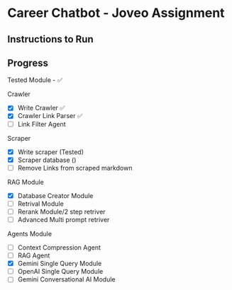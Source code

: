 # Career Chatbot - Joveo Assignment 

## Instructions to Run 



## Progress <br>

Tested Module - :white_check_mark:

Crawler
- [x] Write Crawler :white_check_mark:
- [x] Crawler Link Parser :white_check_mark:
- [ ] Link Filter Agent

Scraper
- [x] Write scraper (Tested)
- [x] Scraper database ()
- [ ] Remove Links from scraped markdown

RAG Module
- [x] Database Creator Module
- [ ] Retrival Module
- [ ] Rerank Module/2 step retriver
- [ ] Advanced Multi prompt retriver

Agents Module
- [ ] Context Compression Agent
- [ ] RAG Agent
- [x] Gemini Single Query Module
- [ ] OpenAI Single Query Module
- [ ] Gemini Conversational AI Module
